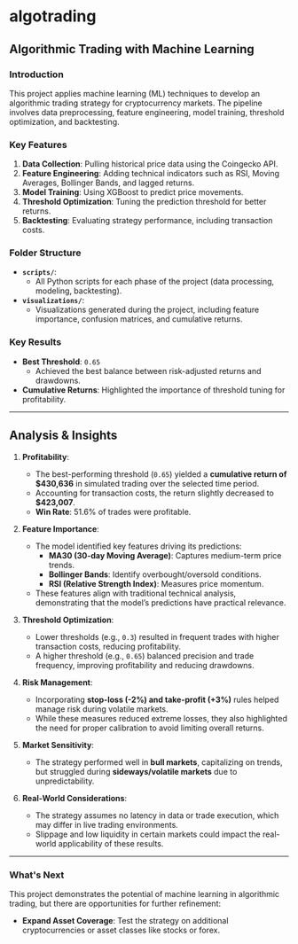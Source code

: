 # algotrading

## Algorithmic Trading with Machine Learning

### Introduction
This project applies machine learning (ML) techniques to develop an algorithmic trading strategy for cryptocurrency markets. The pipeline involves data preprocessing, feature engineering, model training, threshold optimization, and backtesting.

### Key Features
1. **Data Collection**: Pulling historical price data using the Coingecko API.
2. **Feature Engineering**: Adding technical indicators such as RSI, Moving Averages, Bollinger Bands, and lagged returns.
3. **Model Training**: Using XGBoost to predict price movements.
4. **Threshold Optimization**: Tuning the prediction threshold for better returns.
5. **Backtesting**: Evaluating strategy performance, including transaction costs.

### Folder Structure
- **`scripts/`**:
  - All Python scripts for each phase of the project (data processing, modeling, backtesting).
- **`visualizations/`**:
  - Visualizations generated during the project, including feature importance, confusion matrices, and cumulative returns.

### Key Results
- **Best Threshold**: `0.65`
  - Achieved the best balance between risk-adjusted returns and drawdowns.
- **Cumulative Returns**: Highlighted the importance of threshold tuning for profitability.

---

## Analysis & Insights

1. **Profitability**:
   - The best-performing threshold (`0.65`) yielded a **cumulative return of $430,636** in simulated trading over the selected time period.
   - Accounting for transaction costs, the return slightly decreased to **$423,007**.
   - **Win Rate**: 51.6% of trades were profitable.

2. **Feature Importance**:
   - The model identified key features driving its predictions:
     - **MA30 (30-day Moving Average)**: Captures medium-term price trends.
     - **Bollinger Bands**: Identify overbought/oversold conditions.
     - **RSI (Relative Strength Index)**: Measures price momentum.
   - These features align with traditional technical analysis, demonstrating that the model’s predictions have practical relevance.

3. **Threshold Optimization**:
   - Lower thresholds (e.g., `0.3`) resulted in frequent trades with higher transaction costs, reducing profitability.
   - A higher threshold (e.g., `0.65`) balanced precision and trade frequency, improving profitability and reducing drawdowns.

4. **Risk Management**:
   - Incorporating **stop-loss (-2%) and take-profit (+3%)** rules helped manage risk during volatile markets.
   - While these measures reduced extreme losses, they also highlighted the need for proper calibration to avoid limiting overall returns.

5. **Market Sensitivity**:
   - The strategy performed well in **bull markets**, capitalizing on trends, but struggled during **sideways/volatile markets** due to unpredictability.

6. **Real-World Considerations**:
   - The strategy assumes no latency in data or trade execution, which may differ in live trading environments.
   - Slippage and low liquidity in certain markets could impact the real-world applicability of these results.

---

### What's Next
This project demonstrates the potential of machine learning in algorithmic trading, but there are opportunities for further refinement:
- **Expand Asset Coverage**: Test the strategy on additional cryptocurrencies or asset classes like stocks or forex.
